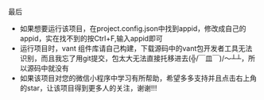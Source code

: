 最后
  - 如果想要运行该项目，在project.config.json中找到appid，修改成自己的appid，实在找不到的按Ctrl+F,输入appid即可
  - 运行项目时，vant 组件库请自己构建，下载源码中的vant包开发者工具无法识别，而且我忘了用git提交，包太大无法直接托移进去(╬/￣皿￣)/～┴┴，所以源码中就没有
  - 如果该项目对您的微信小程序中学习有所帮助，希望多多支持并且点击右上角的star，让该项目得到更多人的关注，谢谢!!!
  

